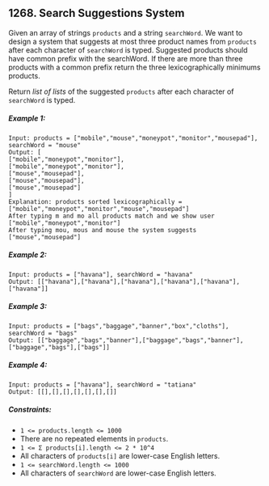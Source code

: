 ## 1268. Search Suggestions System

Given an array of strings ```products``` and a string ```searchWord```. We want to design a system that suggests at most three product names from ```products``` after each character of ```searchWord``` is typed. Suggested products should have common prefix with the searchWord. If there are more than three products with a common prefix return the three lexicographically minimums products.

Return *list of lists* of the suggested ```products``` after each character of ```searchWord``` is typed.

##### Example 1:
```
Input: products = ["mobile","mouse","moneypot","monitor","mousepad"], searchWord = "mouse"
Output: [
["mobile","moneypot","monitor"],
["mobile","moneypot","monitor"],
["mouse","mousepad"],
["mouse","mousepad"],
["mouse","mousepad"]
]
Explanation: products sorted lexicographically = ["mobile","moneypot","monitor","mouse","mousepad"]
After typing m and mo all products match and we show user ["mobile","moneypot","monitor"]
After typing mou, mous and mouse the system suggests ["mouse","mousepad"]
```
##### Example 2:
```
Input: products = ["havana"], searchWord = "havana"
Output: [["havana"],["havana"],["havana"],["havana"],["havana"],["havana"]]
```
##### Example 3:
```
Input: products = ["bags","baggage","banner","box","cloths"], searchWord = "bags"
Output: [["baggage","bags","banner"],["baggage","bags","banner"],["baggage","bags"],["bags"]]
```
##### Example 4:
```
Input: products = ["havana"], searchWord = "tatiana"
Output: [[],[],[],[],[],[],[]]
```

##### Constraints:

* ```1 <= products.length <= 1000```
* There are no repeated elements in ```products```.
* ```1 <= Σ products[i].length <= 2 * 10^4```
* All characters of ```products[i]``` are lower-case English letters.
* ```1 <= searchWord.length <= 1000```
* All characters of ```searchWord``` are lower-case English letters.